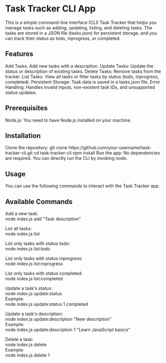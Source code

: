 <h1>Task Tracker CLI App</h1>

<p>This is a simple command-line interface (CLI) Task Tracker that helps you manage tasks such as adding, updating, listing, and deleting tasks. The tasks are stored in a JSON file (tasks.json) for persistent storage, and you can track their status as todo, inprogress, or completed.</p>

<h2>Features</h2>

<p>Add Tasks: Add new tasks with a description.
Update Tasks: Update the status or description of existing tasks.
Delete Tasks: Remove tasks from the tracker.
List Tasks: View all tasks or filter tasks by status (todo, inprogress, completed).
Persistent Storage: Task data is saved in a tasks.json file.
Error Handling: Handles invalid inputs, non-existent task IDs, and unsupported status updates.</p>

<h2>Prerequisites</h2>

<p>Node.js: You need to have Node.js installed on your machine.</p>

<h2>Installation</h2>

<p>Clone the repository:
git clone https://github.com/your-username/task-tracker-cli.git
cd task-tracker-cli
npm install
Run the app:
No dependencies are required. You can directly run the CLI by invoking node.</p>

<h2>Usage</h2>
<p>You can use the following commands to interact with the Task Tracker app.</p>

<h2>Available Commands</h2>

<p>Add a new task:<br>
node index.js add "Task description"

List all tasks: <br>
node index.js list

List only tasks with status todo: <br>
node index.js list:todo

List only tasks with status inprogress: <br>
node index.js list:inprogress

List only tasks with status completed: <br>
node index.js list:completed

Update a task's status: <br>
node index.js update:status <task-id> <new-status> <br>
Example: <br>
node index.js update:status 1 completed

Update a task's description: <br>
node index.js update:description <task-id> "New description" <br>
Example: <br>
node index.js update:description 1 "Learn JavaScript basics"

Delete a task: <br>
node index.js delete <task-id> <br>
Example: <br>
node index.js delete 1</p>
